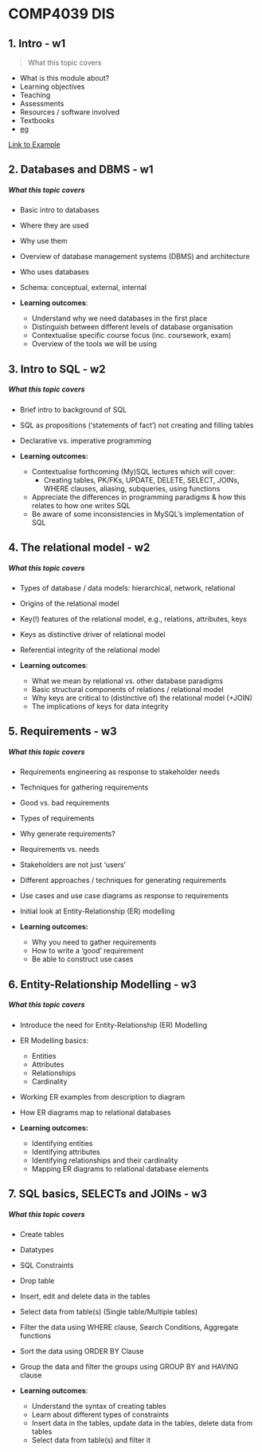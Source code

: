 # COMP4039 DIS

## 1. Intro - **w1**

> What this topic covers

- What is this module about?
- Learning objectives
- Teaching
- Assessments
- Resources / software involved
- Textbooks
- <a href="https://www.google.com">eg</a>

​<a href="https://www.google.com">Link to Example</a>

## 2. Databases and DBMS - **w1**

##### What this topic covers

- Basic intro to databases
- Where they are used
- Why use them
- Overview of database management systems (DBMS) and architecture
- Who uses databases
- Schema: conceptual, external, internal

- **Learning outcomes**:
 	- Understand why we need databases in the first place
 	- Distinguish between different levels of database organisation
 	- Contextualise specific course focus (inc. coursework, exam)
 	- Overview of the tools we will be using

## 3. Intro to SQL - **w2**

##### What this topic covers

- Brief intro to background of SQL
- SQL as propositions (‘statements of fact’) not creating and filling tables
- Declarative vs. imperative programming

- **Learning outcomes:**
 	- Contextualise forthcoming (My)SQL lectures which will cover:
  		- Creating tables, PK/FKs, UPDATE, DELETE, SELECT, JOINs, WHERE clauses, aliasing, subqueries, using functions
 	- Appreciate the differences in programming paradigms & how this relates to how one writes SQL
 	- Be aware of some inconsistencies in MySQL’s implementation of SQL

## 4. The relational model - **w2**

##### What this topic covers

- Types of database / data models: hierarchical, network, relational
- Origins of the relational model
- Key(!) features of the relational model, e.g., relations, attributes, keys
- Keys as distinctive driver of relational model
- Referential integrity of the relational model

- **Learning outcomes**:
 	- What we mean by relational vs. other database paradigms
 	- Basic structural components of relations / relational model
 	- Why keys are critical to (distinctive of) the relational model (+JOIN)
 	- The implications of keys for data integrity

## 5. Requirements - **w3**

##### What this topic covers

- Requirements engineering as response to stakeholder needs
- Techniques for gathering requirements
- Good vs. bad requirements
- Types of requirements
- Why generate requirements?
- Requirements vs. needs
- Stakeholders are not just ‘users’
- Different approaches / techniques for generating requirements
- Use cases and use case diagrams as response to requirements
- Initial look at Entity-Relationship (ER) modelling

- **Learning outcomes:**
 	- Why you need to gather requirements
 	- How to write a ‘good’ requirement
 	- Be able to construct use cases

## 6. Entity-Relationship Modelling - **w3**

##### What this topic covers

- Introduce the need for Entity-Relationship (ER) Modelling
- ER Modelling basics:
 	- Entities
 	- Attributes
 	- Relationships
 	- Cardinality
- Working ER examples from description to diagram
- How ER diagrams map to relational databases

- **Learning outcomes:**
 	- Identifying entities
 	- Identifying attributes
 	- Identifying relationships and their cardinality
 	- Mapping ER diagrams to relational database elements

## 7. SQL basics, SELECTs and JOINs - **w3**

##### What this topic covers

- Create tables
- Datatypes
- SQL Constraints
- Drop table
- Insert, edit and delete data in the tables
- Select data from table(s) (Single table/Multiple tables)
- Filter the data using WHERE clause, Search Conditions, Aggregate functions
- Sort the data using ORDER BY Clause
- Group the data and filter the groups using GROUP BY and HAVING clause

- **Learning outcomes**:
 	- Understand the syntax of creating tables
 	- Learn about different types of constraints
 	- Insert data in the tables, update data in the tables, delete data from tables
 	- Select data from table(s) and filter it

